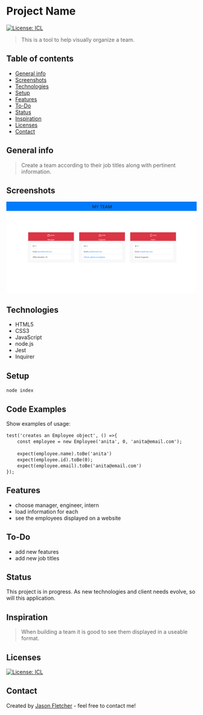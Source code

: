 # Project Name
[![License: ICL](https://img.shields.io/badge/License-ISC-blue.svg)](https://opensource.org/licenses/ISC)  

> This is a tool to help visually organize a team.

## Table of contents
* [General info](#general-info)
* [Screenshots](#screenshots)
* [Technologies](#technologies)
* [Setup](#setup)
* [Features](#features)
* [To-Do](#to-do)
* [Status](#status)
* [Inspiration](#inspiration)
* [Licenses](#licenses)
* [Contact](#contact)

## General info
> Create a team according to their job titles along with pertinent information.

## Screenshots
![Example screenshot](./assets/images/employee-tracker-screenshot.png)

## Technologies
* HTML5
* CSS3
* JavaScript
* node.js
* Jest
* Inquirer

## Setup
```
node index
```

## Code Examples
Show examples of usage:
```
test('creates an Employee object', () =>{
    const employee = new Employee('anita', 0, 'anita@email.com');

    expect(employee.name).toBe('anita')
    expect(employee.id).toBe(0);
    expect(employee.email).toBe('anita@email.com')
});
```

## Features
* choose manager, engineer, intern
* load information for each
* see the employees displayed on a website

## To-Do
* add new features
* add new job titles



## Status
This project is in progress.  As new technologies and client needs evolve, so will this application.

## Inspiration
> When building a team it is good to see them displayed in a useable format.


## Licenses
[![License: ICL](https://img.shields.io/badge/License-ISC-blue.svg)](https://opensource.org/licenses/ISC)  

## Contact
Created by [Jason Fletcher](blueink38@yahoo.com) - feel free to contact me!